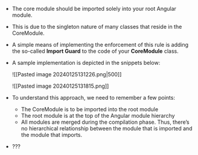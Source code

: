 - The core module should be imported solely into your root Angular module.
- This is due to the singleton nature of many classes that reside in the CoreModule.
- A simple means of implementing the enforcement of this rule is adding the so-called **Import Guard** to the code of your **CoreModule** class.
- A sample implementation is depicted in the snippets below:

	![[Pasted image 20240125131226.png|500]]

	![[Pasted image 20240125131815.png]]

 - To understand this approach, we need to remember a few points:
	 - The CoreModule is to be imported into the root module
	 - The root module is at the top of the Angular module hierarchy
	 - All modules are merged during the compilation phase. Thus, there’s no hierarchical relationship between the module that is imported and the module that imports.
- ???
	